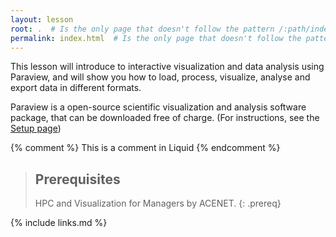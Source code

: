 ```yaml
---
layout: lesson
root: .  # Is the only page that doesn't follow the pattern /:path/index.html
permalink: index.html  # Is the only page that doesn't follow the pattern /:path/index.html
---
```

This lesson will introduce to interactive visualization and data analysis
using Paraview, and will show you how to load, process, visualize, analyse
and export data in different formats.

Paraview is a open-source scientific visualization and analysis software
package, that can be downloaded free of charge. (For instructions, see the
<a href="setup.html">Setup page</a>)


{% comment %} This is a comment in Liquid {% endcomment %}

> ## Prerequisites
>
> HPC and Visualization for Managers by ACENET.
{: .prereq}

{% include links.md %}
